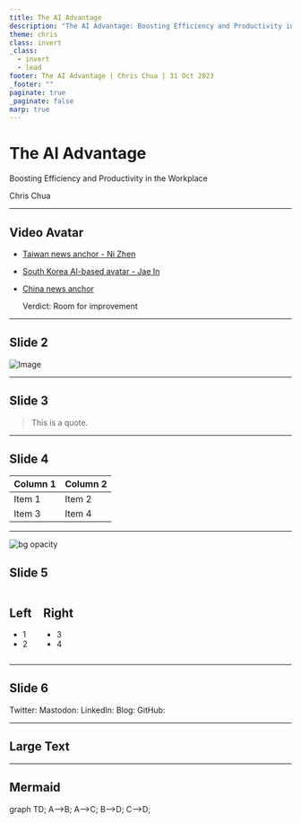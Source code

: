 ```yaml
---
title: The AI Advantage
description: "The AI Advantage: Boosting Efficiency and Productivity in the Workplace"
theme: chris
class: invert
_class:
  - invert
  - lead
footer: The AI Advantage | Chris Chua | 31 Oct 2023
_footer: ""
paginate: true
_paginate: false
marp: true
---
```


# The AI Advantage

Boosting Efficiency and Productivity in the Workplace

Chris Chua

---

## Video Avatar

- [Taiwan news anchor - Ni Zhen](https://share.zight.com/z8udkgjk)
- [South Korea AI-based avatar - Jae In](https://share.zight.com/JrumGB0O)
- [China news anchor](https://share.zight.com/P8uD6qLZ)

  Verdict: Room for improvement

---

## Slide 2
<!-- Can also do a multiline
comment that will show in notes -->

![Image](https://picsum.photos/800/600)

---

## Slide 3

> This is a quote.

---

## Slide 4

| Column 1 | Column 2 |
| -------- | -------- |
| Item 1   | Item 2   |
| Item 3   | Item 4   |

---

![bg opacity](https://picsum.photos/800/600?image=53)

## Slide 5

<div class="columns">
<div>

## Left

- 1
- 2

</div>
<div>

## Right

- 3
- 4

</div>
</div>

---

## Slide 6

<i class="fa-brands fa-twitter"></i> Twitter:
<i class="fa-brands fa-mastodon"></i> Mastodon:
<i class="fa-brands fa-linkedin"></i> LinkedIn:
<i class="fa fa-window-maximize"></i> Blog:
<i class="fa-brands fa-github"></i> GitHub:

---

## <!--fit--> Large Text

---

<!-- Needed for mermaid, can be anywhere in file except frontmatter -->
<script type="module">
  import mermaid from 'https://cdn.jsdelivr.net/npm/mermaid@10/dist/mermaid.esm.min.mjs';
  mermaid.initialize({ startOnLoad: true });
</script>

## Mermaid

<div class="mermaid">
graph TD;
    A-->B;
    A-->C;
    B-->D;
    C-->D;
</div>
